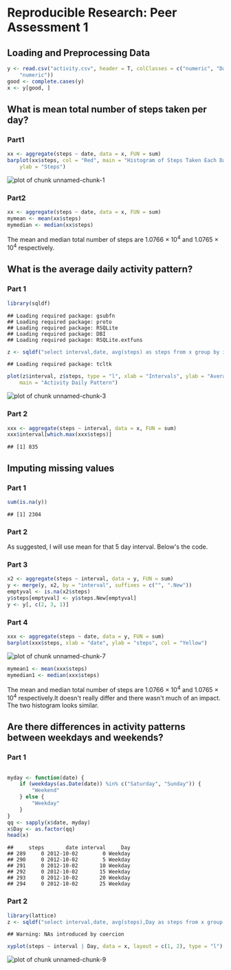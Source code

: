 # Reproducible Research: Peer Assessment 1
## Loading and Preprocessing Data

```r
y <- read.csv("activity.csv", header = T, colClasses = c("numeric", "Date", 
    "numeric"))
good <- complete.cases(y)
x <- y[good, ]
```

## What is mean total number of steps taken per day?
### Part1

```r
xx <- aggregate(steps ~ date, data = x, FUN = sum)
barplot(xx$steps, col = "Red", main = "Histogram of Steps Taken Each Day", xlab = "Days", 
    ylab = "Steps")
```

![plot of chunk unnamed-chunk-1](figure/unnamed-chunk-1.png) 

### Part2

```r
xx <- aggregate(steps ~ date, data = x, FUN = sum)
mymean <- mean(xx$steps)
mymedian <- median(xx$steps)
```

The mean and median total number of steps are 1.0766 &times; 10<sup>4</sup> and 1.0765 &times; 10<sup>4</sup> respectively.

## What is the average daily activity pattern?
### Part 1

```r
library(sqldf)
```

```
## Loading required package: gsubfn
## Loading required package: proto
## Loading required package: RSQLite
## Loading required package: DBI
## Loading required package: RSQLite.extfuns
```

```r
z <- sqldf("select interval,date, avg(steps) as steps from x group by interval")
```

```
## Loading required package: tcltk
```

```r
plot(z$interval, z$steps, type = "l", xlab = "Intervals", ylab = "Average Steps", 
    main = "Activity Daily Pattern")
```

![plot of chunk unnamed-chunk-3](figure/unnamed-chunk-3.png) 

### Part 2

```r
xxx <- aggregate(steps ~ interval, data = x, FUN = sum)
xxx$interval[which.max(xxx$steps)]
```

```
## [1] 835
```


## Imputing missing values
### Part 1

```r
sum(is.na(y))
```

```
## [1] 2304
```

### Part 2
As suggested, I will use mean for that 5 day interval. Below's the code.

### Part 3

```r
x2 <- aggregate(steps ~ interval, data = y, FUN = sum)
y <- merge(y, x2, by = "interval", suffixes = c("", ".New"))
emptyval <- is.na(x2$steps)
y$steps[emptyval] <- y$steps.New[emptyval]
y <- y[, c(2, 3, 1)]
```

### Part 4

```r
xxx <- aggregate(steps ~ date, data = y, FUN = sum)
barplot(xxx$steps, xlab = "date", ylab = "steps", col = "Yellow")
```

![plot of chunk unnamed-chunk-7](figure/unnamed-chunk-7.png) 

```r
mymean1 <- mean(xxx$steps)
mymedian1 <- median(xxx$steps)
```


The mean and median total number of steps are 1.0766 &times; 10<sup>4</sup> and 1.0765 &times; 10<sup>4</sup> respectively.It doesn't really differ and there wasn't much of an impact. The two histogram looks similar. 

## Are there differences in activity patterns between weekdays and weekends?
### Part 1

```r

myday <- function(date) {
    if (weekdays(as.Date(date)) %in% c("Saturday", "Sunday")) {
        "Weekend"
    } else {
        "Weekday"
    }
}
qq <- sapply(x$date, myday)
x$Day <- as.factor(qq)
head(x)
```

```
##     steps       date interval     Day
## 289     0 2012-10-02        0 Weekday
## 290     0 2012-10-02        5 Weekday
## 291     0 2012-10-02       10 Weekday
## 292     0 2012-10-02       15 Weekday
## 293     0 2012-10-02       20 Weekday
## 294     0 2012-10-02       25 Weekday
```

### Part 2

```r
library(lattice)
z <- sqldf("select interval,date, avg(steps),Day as steps from x group by interval")
```

```
## Warning: NAs introduced by coercion
```

```r
xyplot(steps ~ interval | Day, data = x, layout = c(1, 2), type = "l")
```

![plot of chunk unnamed-chunk-9](figure/unnamed-chunk-9.png) 






